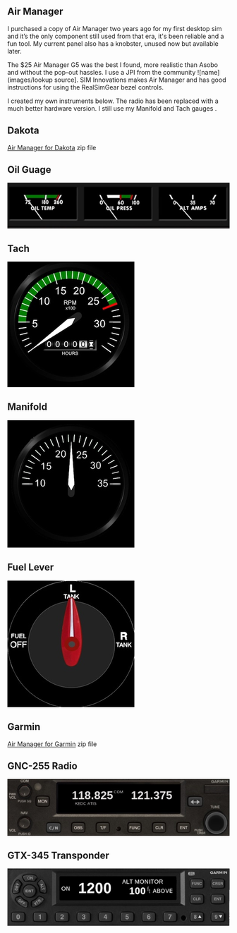 ## Air Manager

I purchased a copy of Air Manager two years ago for my first desktop sim and it’s the only component still used from that era, it's been reliable and a fun tool.  My current panel also has a knobster, unused now but available later.

The $25 Air Manager G5 was the best I found, more realistic than Asobo and without the pop-out hassles.  I use a JPI from the community ![name](images/lookup source].  SIM Innovations makes Air Manager and has good instructions for using the RealSimGear bezel controls.

I created my own instruments below.  The radio has been replaced with a much better hardware version.  I still use my Manifold and Tach gauges .  

## Dakota
[Air Manager for Dakota](https://github.com/radiobillm/DakotaSim/archive/refs/tags/v1.0-airmanager-garmin.zip) zip file

## Oil Guage
![Air Manager Oil](images/am-pa-oil.jpg)

## Tach
![Air Manager Tach](images/am-pa-tach.jpg)

## Manifold
![Air Manager Mainford](images/am-pa-mp.jpg)

## Fuel Lever
![Air Manager Fuel](images/am-pa-fuel-lever.jpg)

## Garmin
[Air Manager for Garmin](https://github.com/radiobillm/DakotaSim/archive/refs/tags/v1.0-airmanager-garmin.zip) zip file

## GNC-255 Radio
![GNC255](images/am-gnc255.jpg)
  
## GTX-345 Transponder
![GTX345](images/am-gtx345.jpg)

